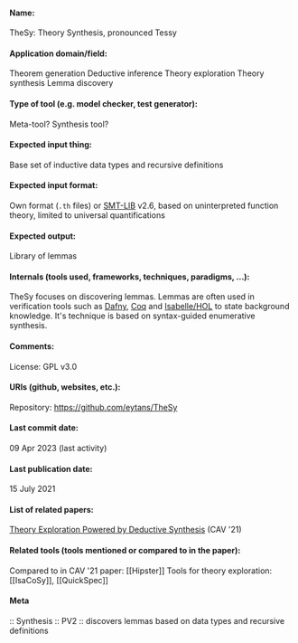 #### Name:
TheSy: Theory Synthesis, pronounced Tessy

#### Application domain/field:
Theorem generation
Deductive inference
Theory exploration
Theory synthesis
Lemma discovery

#### Type of tool (e.g. model checker, test generator):
Meta-tool? Synthesis tool?

#### Expected input thing:
Base set of inductive data types and recursive definitions

#### Expected input format:
Own format (`.th` files) or [SMT-LIB](../Formats/SMT-LIB.md) v2.6, based on uninterpreted function theory, limited to universal quantifications

#### Expected output:
Library of lemmas

#### Internals (tools used, frameworks, techniques, paradigms, ...):
TheSy focuses on discovering lemmas.
Lemmas are often used in verification tools such as [Dafny](Dafny.md), [Coq](Provers/Coq.md) and [Isabelle/HOL](Provers/Isabelle-HOL.md) to state background knowledge.
It's technique is based on syntax-guided enumerative synthesis. 

#### Comments:
License: GPL v3.0

#### URIs (github, websites, etc.):
Repository: https://github.com/eytans/TheSy

#### Last commit date:
09 Apr 2023 (last activity)

#### Last publication date:
15 July 2021

#### List of related papers:
[Theory Exploration Powered by Deductive Synthesis](https://doi.org/10.1007/978-3-030-81688-9_6) (CAV '21)

#### Related tools (tools mentioned or compared to in the paper):
Compared to in CAV '21 paper: [[Hipster]]
Tools for theory exploration: [[IsaCoSy]], [[QuickSpec]]

#### Meta
:: Synthesis
:: PV2 :: discovers lemmas based on data types and recursive definitions
